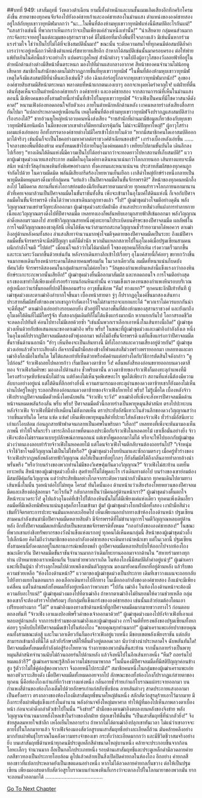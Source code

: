 ##บทที่ 949: เสาสัมฤทธิ์
วังหลวงต้าเฉียน
ยามนี้ทั้งตำหนักและบนชั้นเมฆเกิดเสียงอึกทึกครึกโครมดังขึ้น
สายตาของทุกคนจับจ้องไปยังองค์ชายเก้าและองค์ชายสองในม่านแสง ตำแหน่งขององค์ชายสองอยู่ใกล้กับหุบเขาวายุทมิฬมากกว่า
“นะ…ในพื้นที่ต้องห้ามหุบเขาวายุทมิฬแห่งนี้มีสมบัติอะไรกันแน่!”
“แสงสว่างเช่นนี้ ที่พวกเราเห็นเกรงว่าจะเป็นเพียงแค่ส่วนหนึ่งเท่านั้น!”
“น่าเสียดาย กลุ่มคนส่วนมากกระจัดกระจายอยู่ในแต่ละมุมของสุสานราชวงศ์ มีไม่น้อยที่มาถึงพื้นที่ใจกลางแล้ว มิเช่นนั้นหากร่วมแรงร่วมใจ ใช่ว่าเป็นไปไม่ได้ที่จะชิงสมบัตินั้นมา!”
ขณะนั้น ระดับความสนใจที่ทุกคนมีต่อสมบัติล้ำค่า เกรงว่าจะอยู่เหนือกว่าศึกชิงตำแหน่งรัชทายาทเสียอีก
ถ้าหากได้สมบัติเช่นนั้นมาครอบครอง ต่อให้พ่ายแพ้ยับเยินในศึกนี้แล้วจะอย่างไร
แปดตระกูลใหญ่ สำนักต่างๆ รวมไปถึงผู้อาวุโสของวังลอยฟ้าที่อยู่ในตำหนักด้านล่างต่างมีสีหน้าตื่นตระหนก มองไปที่ม่านแสงกลางอากาศ
สีหน้าของคนจำนวนไม่น้อยดูเสียดาย สมาชิกในสำนักของตนไม่ปรากฏกายขึ้นที่หุบเขาวายุทมิฬ
“ในพื้นที่ต้องห้ามหุบเขาวายุทมิฬ เหตุใดจึงมีแสงสมบัติที่น่าตื่นตะลึงเช่นนี้? เฮ้อ เฉินเอ๋อร์อยู่ไกลจากหุบเขาวายุทมิฬมากนัก!”
ลุงขององค์ชายสิบสามมีสีหน้าตระหนก พลางตบที่หน้าผากตนเองเบาๆ ออกจะหงุดหงิดรำคาญใจ!
แต่ฝ่ายที่ตื่นเต้นที่สุดเห็นจะเป็นตำหนักองค์ชายเก้า องค์ชายห้า และองค์ชายสอง
จากสถานการณ์ที่เห็นในม่านแสงตอนนี้ มีเพียงคนของทั้งสามฝ่ายนี้เท่านั้นที่เข้าไปในหุบเขาวายุทมิฬ
“จ้าวเฟิงเป็นคนที่มีโชควาสนาดีดังคาด!”
หนานเฟิงอ๋องทอดถอนใจกับตัวเอง
ภายในตำหนักหลักด้านหลัง เงาคนหลายร่างส่งเสียงสื่อสารกันไปมา
“แปลกประหลาดอยู่เหมือนกัน เหตุใดพื้นที่ต้องห้ามหุบเขาวายุทมิฬจึงปรากฏแสงสมบัติสว่างเรืองรองได้?”
ชายอ้วนหูใหญ่หน้าอวบคนหนึ่งส่งเสียง
“ราชสำนักที่ผ่านมามีข้อมูลเกี่ยวข้องกับหุบเขาวายุทมิฬน้อยนิดนัก ในมือของพวกเขาต่างก็มีหยกมังกรคุ้มกัน ไม่น่าจะมีปัญหาใหญ่!”
ผู้อาวุโสร่างผอมแห้งเอ่ยตอบ
อีกทั้งบรรดาองค์ชายต่างไม่มีใครเข้าไปภายในด้วย
“หากมีสมาชิกคนใดเอาสมบัติออกมาได้จริงๆ เช่นนั้นก็จะเป็นโชคอย่างมหาศาลต่อราชวงศ์ต้าเฉียนของข้า!”
เงาร่างเบื้องหลังเอ่ยขึ้น
……
ใจกลางของพื้นที่ต้องห้าม คนทั้งหมดเข้าไปภายในอุโมงค์หมดแล้ว เหยียบไปตามขั้นบันได เดินลึกลงไปเรื่อยๆ
“ทางเดินใต้ดินแห่งนี้มีความเป็นไปได้อย่างมากว่าจะทอดยาวไปหาสถานที่เก็บสมบัติ!”
แววตาผู้เฒ่าชุดม่วงฉายแสงประกาย
ลมมืดในอุโมงค์ทางเดินหนาแน่นกว่าโลกภายนอก เส้นทางแทบจะมืดสนิท
หนำซ้ำวัสดุกำแพงหินยังพิเศษอย่างมาก ทั้งคงทนและหนาแน่นจน ประสาทสัมผัสของทุกคนถูกจำกัดไปด้วย
ในความมืดมิด พลันมีเสียงกรีดร้องโหยหวนเย็นเยือก
เงาสีดำใหญ่ยักษ์ร่างหนึ่งกลายเป็นพายุมืดมิดหมุนตรงดิ่งมาที่กลุ่มคน
“แย่แล้ว เป็นปีศาจลมมืดในขั้นจักรพรรดิ!”
สีหน้าของทุกคนหนักอึ้งลงไป
ไม่ผิดคาด สถานที่แห่งโอกาสย่อมต้องมีภัยอันตรายตามมาด้วย
ทุกคนสำรวจโลกภายนอกมานาน ตัวที่เคยเจอมาล้วนเป็นปีศาจลมมืดในขั้นราชันทั้งสิ้น
เพิ่งจะเข้ามาในอุโมงค์ใต้ดินแห่งนี้ ก็เจอกับปีศาจลมมืดในขั้นจักรพรรดิ
เห็นได้ว่าพวกเขาเดินมาถูกทางแล้ว
“ไป!”
ผู้เฒ่าชุดม่วงโจมตีอย่างดุดัน พลังวิญญาณชวนเขย่าขวัญทะลักออกมา
ผู้เฒ่าชุดม่วงสะบัดฝ่ามือ ลำแสงประกายสีม่วงที่แฝงการทำลายกายเนื้อและวิญญาณตรงดิ่งไปที่ปีศาจลมมืด
เหลยทงเองก็พลันหยิบเอามุกสายฟ้าสีเข้มออกมา พลังวิญญาณดำดิ่งหลอมรวมลงไป สายฟ้าวิญญาณสายหนึ่งพุ่งทะยานไประเบิดบนศีรษะของปีศาจลมมืด
ผลลัพธ์ในการโจมตีวิญญาณของธาตุอัสนี เห็นได้ชัดเจนว่าสามารถสะกดวิญญาณชั่วร้ายอาฆาตได้พอควร
ตาเฒ่าอิงอยู่ด้านหลังคนทั้งสอง ลำแสงสีเทาจำนวนมากพุ่งโจมตีจุดตายของปีศาจลมมืดเป็นระยะ
ถึงแม้ปีศาจลมมืดขั้นจักรพรรดิจะมีสติปัญญา แต่ก็มีต่ำนัก พวกมันแหลกสลายไปในอุโมงค์เมื่อปฐมเซียนสามคนผนึกกำลังโจมตี
“ไปต่อ!”
เมื่อแน่ใจแล้วว่าไม่ได้มาผิดที่ ใจของทุกคนก็ฮึกเหิม เร่งความเร็วมากขึ้น และระแวดระวังมากขึ้นด้วยเช่นกัน
หลังจากเดินทางลึกเข้าไปเรื่อยๆ อุโมงค์สายนี้ก็ค่อยๆ ขยายกว้างขึ้น จนมากพอเดินเรียงหน้ากระดานได้หลายคนพร้อมกัน ในเวลาเดียวกัน ลมมืดที่หนาแน่นก็บดบังทัศนวิสัย จักรพรรดิสองคนในกลุ่มต้านทานไม่ค่อยไหว
“วัสดุของกำแพงหินเหล่านี้แข็งแรงกว่ากองหินยักษ์ระเกะระกะพวกนั้นเสียอีก!”
ผู้เฒ่าชุดม่วงยื่นมืออกมาสัมผัส และทอดถอนใจ
การโจมตีอย่างสุดแรงของเขาทำได้เพียงแค่ทิ้งรอยร้าวบนก้อนหินเท่านั้น
ความแข็งแรงคงทนของกำแพงหินรอบบริเวณอยู่เหนือกว่าแร่ชั้นยอดที่ปกติใช้หลอมสร้าง
อาวุธชั้นพิภพ
“หืม! ทางแยก?”
ทุกคนชะงักฝีเท้าทันที ผู้เฒ่าชุดม่วงและตาเฒ่าอิงลำบากใจขึ้นมา
เบื้องหน้าสายตา จู่ๆ ก็ปรากฏอุโมงค์ขึ้นมาสองเส้นทาง ประสาทสัมผัสทั้งห้าของพวกเขาถูกจำกัดเอาไว้จนไม่สามารถจะแยกแยะได้
“พวกเราไม่ควรแยกกันน่าจะดีที่สุด!”
ตาเฒ่าอิงเอ่ยอย่างรอบคอบยิ่ง
ตัวอยู่ที่ใจกลางพื้นที่ต้องห้ามของสุสานราชวงศ์ และยังมาถึงอุโมงค์ใต้ดินที่ไม่มีใครรู้จัก ทั้งสองกลุ่มเดิมทีก็ไม่ได้แข็งแกร่งมากนัก หากแยกกันไป โอกาสรอดชีวิตจะลดลงไปทันที ค่อนไปทางไม่มีเลยด้วยซ้ำ
“เช่นนั้นพวกเราเลือกเอาหนึ่งในเส้นทางนี้เถิด!”
ผู้เฒ่าชุดม่วงเห็นด้วยกับข้อเสนอแนะของตาเฒ่าอิง
พรึ่บ พรึ่บ!
ในขณะที่ผู้เฒ่าชุดม่วงและเฒ่าอิงกำลังลังเล
หนึ่งในอุโมงค์ก็ปรากฏปีศาจลมมืดสองตัวพุ่งออกมา พลังไม่ถึงขั้นจักรพรรดิ แต่ก็แข็งแกร่งกว่าปีศาจลมมืดขั้นราชันด้านนอกนัก
“ฮ่าๆ เห็นทีคงจะเป็นเส้นทางนี้ มีทั้งโอกาสและความเสี่ยงอยู่ด้วยกัน!”
ผู้เฒ่าชุดม่วงเอ่ยแล้วหัวเราะเสียงดัง ถัดจากนั้นฝ่ามือสองข้างก็ฟาดแสงสีม่วงพร่างพรายออกมา
เหลยทงและตาเฒ่าอิงก็ลงมือในทันใด ไม่ได้แสดงท่าทีเห็นด้วยหรือคัดค้านแต่อย่างใดกับวิธีการตัดสินใจดังกล่าว
“ดูไปก่อน!”
จ้าวเฟิงถอยไปหลายก้าว เริ่มเปิดดวงตาซ้าย
วิ้ง!
คลื่นพลังสีทองอ่อนขยายออกบนดวงตาสีทอง
จ้าวเฟิงก้มศีรษะ มองลงไปด้านล่าง
ชั่วพริบตานั้น ดวงตาซ้ายของจ้าวเฟิงก็มองทะลุกำแพงที่มีโครงสร้างจุดซับซ้อนนับไม่ถ้วน
แต่ยังคงไม่เห็นจุดพิเศษอะไร
พูดได้เพียงว่า สถานที่แห่งนี้ต้องมีความลับบางอย่างอยู่แน่ แต่ใต้ดินที่ลึกอย่างยิ่งนี้ ความสามารถมองทะลุผ่านของดวงตาซ้ายเขาก็ยังมองไม่เห็น
ผ่านไปครู่ใหญ่ๆ ระลอกสีทองอ่อนบนดวงตาซ้ายของจ้าวเฟิงก็หายไป
พรึ่บ!
ไม่รู้เมื่อใด เบื้องหลังจ้าวเฟิงปรากฎปีศาจลมมืดตัวหนึ่งโดยฉับพลัน
“จ้าวเฟิง ระวัง!”
ตาเฒ่าอิงที่เพิ่งจะสังหารปีศาจลมมืดด้านหน้าจนหมดพลันร้องลั่น
พรึ่บ พรึ่บ!
ปีศาจลมมืดตัวนี้กลายร่างเป็นพายุหมุนสีดำสนิท ตรงไปปะทะบนหลังจ้าวเฟิง
จ้าวเฟิงที่มีท่าทีเหมือนไม่สังเกตเห็น ตราประทับอัสนีเทวะในส่วนลึกของดวงวิญญาณสว่างวาบขึ้นมาทันใด
โครม แซ่ด แซ่ด!
เห็นเพียงพายุหมุนสีดำที่ปะทะใส่หลังของจ้าวเฟิง ทั่วร่างมีอัสนีเทวะเก่าแก่โอบล้อม ก่อนถูกสายฟ้าฟาดจนกลายเป็นเศษในพริบตา
“เฮือก!”
เหลยทงที่เพิ่งจะหันมามองเห็นภาพนี้ ทำให้ใจสั่นระรัว
เขาระลึกถึงภาพที่ตนเองประมือกับจ้าวเฟิงในหอคอยไม้
เขาเชื่อมั่นอย่างยิ่ง จ้าวเฟิงจะต้องไม่ธรรมดาแบบรูปลักษณ์ภายนอกแน่
แต่เขาก็พูดออกมาไม่ได้ หรือจะให้ไปบอกกับผู้เฒ่าชุดม่วงว่าตนเองลอบทำร้ายจ้าวเฟิงในหอคอยไม้ แต่โดนจ้าวเฟิงโจมตีกลับจนต้องถอยร่นไป?
“เจ้าหนุ่ม เจ้าใช้วิชาโจมตีวิญญาณไม่เป็นไม่ใช่หรือ?”
ผู้เฒ่าชุดม่วงโบยบินมาและซักถามตรงๆ
เมื่อครู่ทั่วร่างของจ้าวเฟิงปรากฏพลังพลังสายฟ้าวิญญาณ ต่อให้เป็นเขาที่อยู่ไกลๆ ก็ยังสัมผัสได้ถึงกลิ่นอายทำลายล้างน่าพรั่นพรึง
“หรือว่าบนร่างของพวกท่านไม่มีของวิเศษคุ้มกันดวงวิญญาณ?”
จ้าวเฟิงไม่สะท้าน เผยยิ้มเยาะหยัน
สีหน้าของผู้เฒ่าชุดม่วงบึ้งตึง สุดท้ายก็ไม่ได้พูดอะไร เร่งเดินทางต่อไป
บนร่างของเขาย่อมต้องมีสมบัติคุ้มกันวิญญาณ แต่ว่าประสิทธิผลห่างไกลจากระดับความน่ากลัวนั่นมาก
ทุกคนเดินไปตามทางเส้นหนึ่งในนั้น รุดหน้าต่อไปไม่หยุด
โครม!
ทันใดนั้นเอง ด้านหน้าแว่วเสียงร้องโหยหยวนของปีศาจลมมืดและเสียงต่อสู้ลอยมา
“อะไรกัน? กลับกลายเป็นว่ามีคนอยู่ด้านหน้าเรา?”
ผู้เฒ่าชุดม่วงตื่นตกใจ สีหน้าระแวดระวัง!
ดูไปแล้วอุโมงค์ที่เข้าไปใต้กองหินนั้นไม่ได้มีเพียงแค่แห่งเดียว
ทุกคนเพิ่งเดินเลี้ยว ลมมืดที่มีเพลิงทมิฬหนาแน่นสูงสุดก็ถาโถมเข้ามา
ตู้ม!
ผู้เฒ่าชุดม่วงโบกฝ่ามือทั้งสอง เงาฝ่ามือสีม่วงเข้มที่วิจิตรตระการปะทะจนมันแหลกละเอียดไป
เห็นเพียงนอกปากทางเข้าห้องโถงด้านหน้า ปฐมเซียนสามคนกำลังเข่นฆ่ามือปีศาจลมมืดหลายสิบตัว มีจักรพรรดิที่ไม่ชำนาญการโจมตีวิญญาณหลบอยู่ด้านหลัง
อีกทั้งปีศาจลมมืดเหล่านี้กลับเป็นขอบเขตจักรพรรดิทั้งหมด
“กองกำลังขององค์ชายสอง!”
ในขณะที่พวกเขาแย่งชิงทรัพยากรของวังน้ำแข็งแห่งแรกอยู่ ทุกคนได้เห็นคนกลุ่มนี้
สีหน้าของผู้เฒ่าชุดม่วงอึ้งไปเล็กน้อย คิดไม่ถึงว่าสมาชิกของกองกำลังองค์ชายสองจะเดินทางนำหน้าเขา
แต่ในเวลานี้ ปฐมเซียนทั้งสามคนนี้ยังคงตกอยู่ในสถานการณ์เพลี่ยงพล้ำ ถูกปีศาจลมมืดหลายสิบบีบให้ออกไปจากห้องโถง ขณะเดียวกัน ปีศาจลมมืดขั้นราชันจำนวนมากกว่าเดิมก็ทะยานออกมาจากด้านใน
“สหายร่วมทางทุกท่าน เป้าหมายของเราเหมือนกัน รีบมาช่วยพวกเราเถิด ในห้องโถงนี้มีสมบัติล้ำค่าอยู่แน่ๆ!”
ผู้เฒ่าเคราแพะที่เป็นผู้นำ ทั่วร่างลุกโหมไปด้วยเพลิงเหมันต์วิญญาณ มองมายังคนทั้งหกที่อยู่ด้านหลัง แล้วรีบขอความช่วยเหลือ
“ห้องโถงด้านหน้า?”
แววตาของผู้เฒ่าชุดม่วงเป็นประกาย
เดิมทีเขาวางแผนจะถอยกลับไปยังทางแยกในตอนแรก ลองเลือกเดินทางไปอีกทาง
ในเมื่อกองกำลังขององค์ชายสอง ถึงแม้จะมีเพียงแค่สี่คน แต่ในด้านพลังทั้งหมดก็ยังอยู่เหนือกว่าพวกเขา
“ไปกัน เฒ่าอิง ในห้องโถงด้านหน้าจะต้องมีความลับอะไรแน่!”
ผู้เฒ่าชุดม่วงมองไปที่ตาเฒ่าอิง
ถ้าหากตาเฒ่าอิงไม่ยินยอมให้ความช่วยเหลือ กลุ่มของเขาก็จะต้องสำรวจไปพร้อมๆ กับกลุ่มที่แข็งแกร่งขององค์ชายสอง เช่นนั้นแล้วย่อมต้องโดนเอาเปรียบอย่างมาก
“ได้!”
ตาเฒ่าอิงมองทางเข้าด้านหน้าที่ถูกปีศาจลมมืดมากมายขวางทางไว้ ก่อนตอบตกลงทันที
“จ้าวเฟิง เอาแมงป่องพิษริ้วดำของเจ้าออกมาด้วย!”
ผู้เฒ่าชุดม่วงมองไปยังจ้าวเฟิงที่เอาแต่หลบอยู่ด้านหลัง
จากการเข้าร่วมของตาเฒ่าอิงและผู้เฒ่าชุดม่วง การโจมตีที่ทรงพลังของปฐมเซียนทั้งหกค่อยๆ รุกคืบบีบให้ปีศาจลมมืดเข้าไปในห้องโถง
“ขอบคุณทุกท่านมาก!”
ผู้เฒ่าเคราแพะเอ่ยปากขอบคุณคนทั้งสามขณะต่อสู้ และในเวลาเดียวกันก็มองจ้าวเฟิงอยู่แวบหนึ่ง
มีขอบเขตพลังเพียงราชัน แต่กลับสามารถเข้ามาถึงที่นี่ได้ แล้วยังรักษาสติให้ตื่นตัวอยู่ตลอดเวลา นับว่าช่างน่าประหลาดใจ
ฉับพลันทันใด!
ปีศาจลมมืดทั้งหมดที่กำลังต่อสู้ร้องโหยหวน ร่างกายของพวกมันสั่นสะท้าน จากนั้นกลายร่างเป็นพายุหมุนสีดำสนิทจำนวนนับไม่ถ้วนถอยร่นไปด้านหลัง แล้วจึงหนีไปในอีกเส้นทางหนึ่ง
“หืม? ถอยร่นไปหมดแล้วรึ?”
ผู้เฒ่าเคราแพะรู้สึกถึงความไม่ชอบมาพากล
“ในนั้นคงมีปีศาจลมมืดที่มีสติปัญญาค่อนข้างสูง รู้ตัวว่าไม่ใช่คู่ต่อสู้ของพวกเรา จึงถอยหนีไปกระมัง!”
สมาชิกคนหนึ่งในกลุ่มของผู้เฒ่าเคราแพะเอ่ยพลางหัวเราะเสียงดัง
เมื่อปีศาจลมมืดทั้งหมดถอยจากไป ลักษณะของทั้งห้องโถงก็ปรากฏแก่สายตาของทุกคน
นี่คือห้องโถงเก่าแก่ที่กว้างขวางแห่งหนึ่ง กลิ่นอายชั่วร้ายเก่าแก่โบราณแผ่กระจายออกมา
บนกำแพงสี่ด้านของห้องโถงเต็มไปด้วยอักษรเก่าแก่สลับซับซ้อน ลายเส้นต่างๆ สาดประกายแสงออกมาเป็นครั้งคราว
ตรงกลางของห้องโถงมีเสาสัมฤทธิ์ขนาดใหญ่ต้นหนึ่ง สลักสัตว์อสูรดุร้ายเอาไว้มากมาย มีถึงกระทั่งเผ่าพันธุ์แข็งแกร่งในตำนาน พลังอำนาจยิ่งใหญ่มหาศาล ทำให้ผู้ที่มองไปเห็นภาพลวงตาเบื้องหน้า ก่อนจะดำดิ่งถลำตัวเข้าไปในนั้น
“จิงข่าย!”
ฝ่ามือของตาเฒ่าอิงตบลงบนหลังของจิงข่าย พลังวิญญาณจำนวนมากหลั่งไหลเข้าในร่างของอีกฝ่าย ปลุกเขาให้ตื่นขึ้น
“เป็นเสาสัมฤทธิ์ที่น่ากลัวยิ่ง!”
จิงข่ายสูดลมหายใจเข้าลึก เหงื่อเย็นไหลอาบร่าง ถ้าหากไม่ได้ตาเฒ่าอิงปลุกเขาทันเวลา ไม่แน่ว่าเขาอาจจะตายไปในโลกมายาแล้ว
จ้าวเฟิงจ้องมองสัตว์อสูรบนเสาสัมฤทธิ์อย่างละเอียดถี่ถ้วน มันคล้ายคลึงอย่างมากกับเผ่าพันธุ์โบราณในคลังความทรงจำของเขา กระทั่งว่าละเอียดมากกว่า และมีชีวิตชีวาสมจริงอย่างยิ่ง
บนเสาสัมฤทธิ์ด้านหน้าทุกคนมีประตูเหล็กสีดำขนาดใหญ่บานหนึ่ง คล้ายจะประกอบขึ้นจากก้อนโลหะเล็กๆ จำนวนมาก ถือเป็นกลไกประเภทหนึ่ง
รอบด้านเสาสัมฤทธิ์และประตูเหล็กดำมีลวดลายค่ายกลสีขาวทองเป็นประกายโอบล้อม ดูไปแล้วคล้ายเป็นสิ่งเปิดปิดค่ายกลในห้องโถง
อีกอย่าง ค่ายกลสีทองขาวที่แปลกประหลาดยังเป็นเขตแดนอย่างหนึ่ง หากไม่ได้ลวดลายค่ายกลกั้นขวาง ต่อให้เป็นปฐมเซียน เพียงมองสบตากับสัตว์อสูรโบราณบนกำแพงหินก็เกรงว่าจะตกลงไปในโลกมายาของพวกมัน ยากจะถอนตัวออกมาได้
………………………………..


[Go To Next Chapter]( ./187.md)